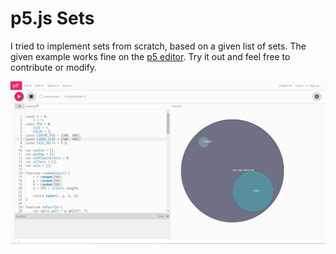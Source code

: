 # p5.js Sets

I tried to implement sets from scratch, based on a given list of sets.
The given example works fine on the [p5 editor](https://editor.p5js.org/). Try it out and feel free to contribute or modify.

![App Screenshot](https://github.com/bruhmese-python/p5-sets/blob/main/set_preview.png)
